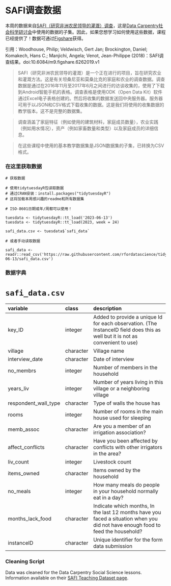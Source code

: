 # SAFI调查数据

本周的数据来自[SAFI（研究非洲农民领导的灌溉）调查](https://datacarpentry.org/socialsci-workshop/data/)，这是[Data Carpentry社会科学研讨会](https://datacarpentry.org/socialsci-workshop/)中使用的数据的子集。因此，如果您想学习如何使用这些数据，课程已经提供了！数据可通过[Figshare](https://figshare.com/articles/dataset/SAFI_Survey_Results/6262019)获得。

引用：Woodhouse, Philip; Veldwisch, Gert Jan; Brockington, Daniel; Komakech, Hans C.; Manjichi, Angela; Venot, Jean-Philippe (2018)：SAFI调查结果。doi:10.6084/m9.figshare.6262019.v1

> SAFI（研究非洲农民领导的灌溉）是一个正在进行的项目，旨在研究农业和灌溉方法。这是有关坦桑尼亚和莫桑比克的家庭和农业的调查数据。调查数据是通过在2016年11月至2017年6月之间进行的访谈收集的，使用了下载到Android智能手机的表格。调查表格是使用ODK（Open Data Kit）软件通过Excel电子表格创建的。然后将收集的数据发送回中央服务器。服务器可用于以JSON和CSV格式下载收集的数据。这是我们将使用的收集数据的教学版本。这不是完整的数据集。

> 调查涵盖了家庭特征（例如使用的建筑材料，家庭成员数量），农业实践（例如用水情况），资产（例如家畜数量和类型）以及家庭成员的详细信息。

> 在这些课程中使用的基本教学数据集是JSON数据集的子集，已转换为CSV格式。

### 在这里获取数据

```{r}
# 获取数据

# 使用tidytuesdayR包读取数据
# 通过CRAN安装：install.packages("tidytuesdayR")
# 这将加载本周感兴趣的readme和所有数据集

# ISO-8601日期或年/周都可以使用！

tuesdata <- tidytuesdayR::tt_load('2023-06-13')
tuesdata <- tidytuesdayR::tt_load(2023, week = 24)

safi_data.csv <- tuesdata$`safi_data`

# 或者手动读取数据

safi_data <- readr::read_csv('https://raw.githubusercontent.com/rfordatascience/tidytuesday/master/data/2023/2023-06-13/safi_data.csv')
```

### 数据字典

# `safi_data.csv`

|variable             |class     |description          |
|:--------------------|:---------|:--------------------|
|key_ID               |integer   | Added to provide a unique Id for each observation. (The InstanceID field does this as well but it is not as convenient to use)  |
|village              |character | Village name             |
|interview_date       |character | Date of interview    |
|no_membrs            |integer   | Number of members in the household |
|years_liv            |integer   | Number of years living in this village or a neighboring village    |
|respondent_wall_type |character | Type of walls the house has |
|rooms                |integer   | Number of rooms in the main house used for sleeping          |
|memb_assoc           |character | Are you a member of an irrigation association? |
|affect_conflicts     |character | Have you been affected by conflicts with other irrigators in the area? |
|liv_count            |integer   | Livestock count          |
|items_owned          |character | Items owned by the household        |
|no_meals             |integer   | How many meals do people in your household normally eat in a day?            |
|months_lack_food     |character | 	Indicate which months, In the last 12 months have you faced a situation when you did not have enough food to feed the household?   |
|instanceID           |character | 	Unique identifier for the form data submission |


### Cleaning Script

Data was cleaned for the Data Carpentry Social Science lessons. Information available on their [SAFI Teaching Dataset page](https://datacarpentry.org/socialsci-workshop/data/). 
